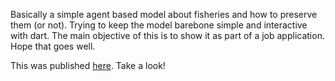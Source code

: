 Basically a simple agent based model about fisheries and how to preserve them (or not).
Trying to keep the model barebone simple and interactive with dart. The main objective of this is to show it as part of a
job application. Hope that goes well.


This was published [here](http://carrknight.github.io/dart/fishery/2015/02/04/agent-based-fishery.html). Take a look!
